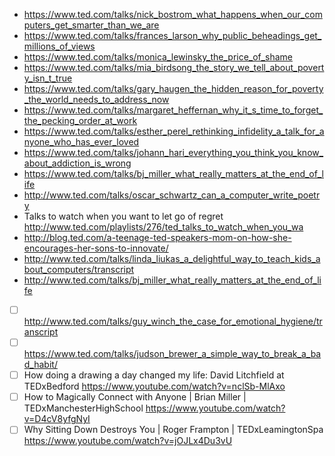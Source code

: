 - https://www.ted.com/talks/nick_bostrom_what_happens_when_our_computers_get_smarter_than_we_are
- https://www.ted.com/talks/frances_larson_why_public_beheadings_get_millions_of_views
- https://www.ted.com/talks/monica_lewinsky_the_price_of_shame
- https://www.ted.com/talks/mia_birdsong_the_story_we_tell_about_poverty_isn_t_true
- https://www.ted.com/talks/gary_haugen_the_hidden_reason_for_poverty_the_world_needs_to_address_now
- https://www.ted.com/talks/margaret_heffernan_why_it_s_time_to_forget_the_pecking_order_at_work
- https://www.ted.com/talks/esther_perel_rethinking_infidelity_a_talk_for_anyone_who_has_ever_loved
- https://www.ted.com/talks/johann_hari_everything_you_think_you_know_about_addiction_is_wrong
- https://www.ted.com/talks/bj_miller_what_really_matters_at_the_end_of_life
- http://www.ted.com/talks/oscar_schwartz_can_a_computer_write_poetry
- Talks to watch when you want to let go of regret http://www.ted.com/playlists/276/ted_talks_to_watch_when_you_wa
- http://blog.ted.com/a-teenage-ted-speakers-mom-on-how-she-encourages-her-sons-to-innovate/
- http://www.ted.com/talks/linda_liukas_a_delightful_way_to_teach_kids_about_computers/transcript
- http://www.ted.com/talks/bj_miller_what_really_matters_at_the_end_of_life
- [ ] http://www.ted.com/talks/guy_winch_the_case_for_emotional_hygiene/transcript
- [ ] https://www.ted.com/talks/judson_brewer_a_simple_way_to_break_a_bad_habit/
- [ ] How doing a drawing a day changed my life: David Litchfield at TEDxBedford https://www.youtube.com/watch?v=nclSb-MlAxo
- [ ] How to Magically Connect with Anyone | Brian Miller | TEDxManchesterHighSchool https://www.youtube.com/watch?v=D4cV8yfgNyI
- [ ] Why Sitting Down Destroys You | Roger Frampton | TEDxLeamingtonSpa https://www.youtube.com/watch?v=jOJLx4Du3vU
